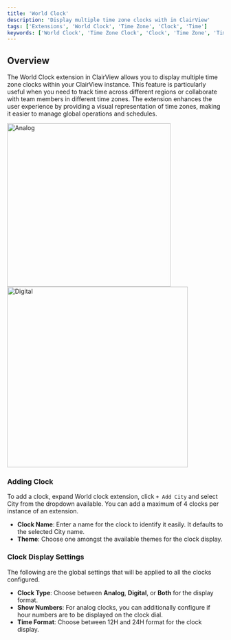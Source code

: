 ```yaml
---
title: 'World Clock'
description: 'Display multiple time zone clocks with in ClairView'
tags: ['Extensions', 'World Clock', 'Time Zone', 'Clock', 'Time']
keywords: ['World Clock', 'Time Zone Clock', 'Clock', 'Time Zone', 'Time']
---
```


## Overview
The World Clock extension in ClairView allows you to display multiple time zone clocks within your ClairView instance. This feature is particularly useful when you need to track time across different regions or collaborate with team members in different time zones. The extension enhances the user experience by providing a visual representation of time zones, making it easier to manage global operations and schedules.

<img src="/img/v2/extensions/world-clock-2.png" alt="Analog" width="380"/>
<img src="/img/v2/extensions/world-clock-1.png" alt="Digital" width="420"/>

### Adding Clock
To add a clock, expand World clock extension, click `+ Add City` and select City from the dropdown available. You can add a maximum of 4 clocks per instance of an extension.

- **Clock Name**: Enter a name for the clock to identify it easily. It defaults to the selected City name.
- **Theme**: Choose one amongst the available themes for the clock display.

### Clock Display Settings
The following are the global settings that will be applied to all the clocks configured.
- **Clock Type**: Choose between **Analog**, **Digital**, or **Both** for the display format.
- **Show Numbers**: For analog clocks, you can additionally configure if hour numbers are to be displayed on the clock dial.
- **Time Format**: Choose between 12H and 24H format for the clock display.





